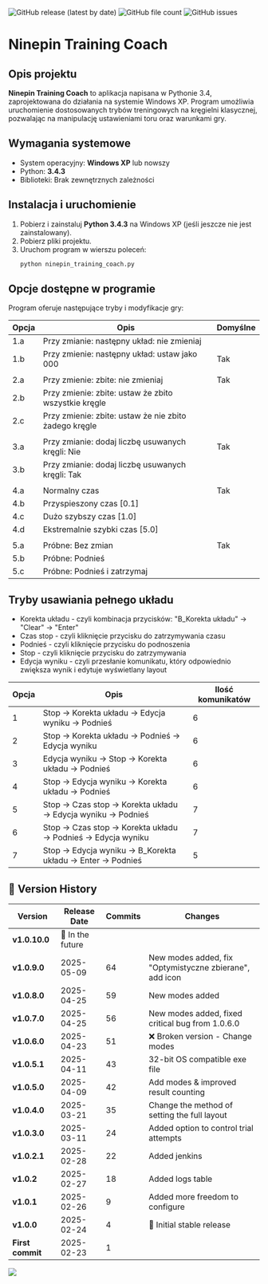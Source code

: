 ![GitHub release (latest by date)](https://img.shields.io/github/v/release/patlukas/ninepin_training_coach?label=Latest%20Release)
![GitHub file count](https://img.shields.io/github/directory-file-count/patlukas/ninepin_training_coach)
![GitHub issues](https://img.shields.io/github/issues/patlukas/ninepin_training_coach)

# Ninepin Training Coach

## Opis projektu

**Ninepin Training Coach** to aplikacja napisana w Pythonie 3.4, zaprojektowana do działania na systemie Windows XP. Program umożliwia uruchomienie dostosowanych trybów treningowych na kręgielni klasycznej, pozwalając na manipulację ustawieniami toru oraz warunkami gry.

## Wymagania systemowe

- System operacyjny: **Windows XP** lub nowszy
- Python: **3.4.3**
- Biblioteki: Brak zewnętrznych zależności

## Instalacja i uruchomienie

1. Pobierz i zainstaluj **Python 3.4.3** na Windows XP (jeśli jeszcze nie jest zainstalowany).
2. Pobierz pliki projektu.
3. Uruchom program w wierszu poleceń:
   ```sh
   python ninepin_training_coach.py
   ```

## Opcje dostępne w programie

Program oferuje następujące tryby i modyfikacje gry:

| Opcja | Opis                                                  | Domyślne |
|-------|-------------------------------------------------------|----------|
| 1.a   | Przy zmianie: następny układ: nie zmieniaj            |          |
| 1.b   | Przy zmienie: następny układ: ustaw jako 000          | Tak      |
|       |                                                       |          |
| 2.a   | Przy zmienie: zbite: nie zmieniaj                     | Tak      |
| 2.b   | Przy zmienie: zbite: ustaw że zbito wszystkie kręgle  |          |
| 2.c   | Przy zmienie: zbite: ustaw że nie zbito żadego kręgle |          |
|       |                                                       |          |
| 3.a   | Przy zmianie: dodaj liczbę usuwanych kręgli: Nie      | Tak      |
| 3.b   | Przy zmianie: dodaj liczbę usuwanych kręgli: Tak      |          |
|       |                                                       |          |
| 4.a   | Normalny czas                                         | Tak      |
| 4.b   | Przyspieszony czas [0.1]                              |          |
| 4.c   | Dużo szybszy czas [1.0]                               |          |
| 4.d   | Ekstremalnie szybki czas [5.0]                        |          |
|       |                                                       |          |
| 5.a   | Próbne: Bez zmian                                     | Tak      |
| 5.b   | Próbne: Podnieś                                       |          |
| 5.c   | Próbne: Podnieś i zatrzymaj                           |          |

## Tryby usawiania pełnego układu

* Korekta układu - czyli kombinacja przycisków: "B_Korekta układu" -> "Clear" -> "Enter"
* Czas stop - czyli kliknięcie przycisku do zatrzymywania czasu
* Podnieś - czyli kliknięcie przycisku do podnoszenia
* Stop - czyli kliknięcie przycisku do zatrzymywania
* Edycja wyniku - czyli przesłanie komunikatu, który odpowiednio zwiększa wynik i edytuje wyświetlany layout

| Opcja | Opis                                                             | Ilość komunikatów |
|-------|------------------------------------------------------------------|-------------------|
| 1     | Stop -> Korekta układu -> Edycja wyniku -> Podnieś               | 6                 |
| 2     | Stop -> Korekta układu -> Podnieś -> Edycja wyniku               | 6                 |
| 3     | Edycja wyniku -> Stop -> Korekta układu -> Podnieś               | 6                 |
| 4     | Stop -> Edycja wyniku -> Korekta układu -> Podnieś               | 6                 |
| 5     | Stop -> Czas stop -> Korekta układu -> Edycja wyniku -> Podnieś  | 7                 |
| 6     | Stop -> Czas stop -> Korekta układu -> Podnieś -> Edycja wyniku  | 7                 |
| 7     | Stop -> Edycja wyniku  -> B_Korekta układu -> Enter -> Podnieś   | 5                 |



## 📌 Version History

| Version          | Release Date      | Commits | Changes                                           |
|------------------|-------------------|-------|---------------------------------------------------|
| **v1.0.10.0**    | 🚧 In the future  |       |                                                   |
| **v1.0.9.0**     | 2025-05-09        | 64      | New modes added, fix "Optymistyczne zbierane", add icon    |
| **v1.0.8.0**     | 2025-04-25        | 59    | New modes added                                   |
| **v1.0.7.0**     | 2025-04-25        | 56    | New modes added, fixed critical bug from 1.0.6.0  |
| **v1.0.6.0**     | 2025-04-23        | 51    | ❌ Broken version - Change modes                   |
| **v1.0.5.1**     | 2025-04-11        | 43    | 32-bit OS compatible exe file                     |
| **v1.0.5.0**     | 2025-04-09        | 42    | Add modes & improved result counting              |
| **v1.0.4.0**     | 2025-03-21        | 35    | Change the method of setting the full layout      |
| **v1.0.3.0**     | 2025-03-11        | 24    | Added option to control trial attempts            |
| **v1.0.2.1**     | 2025-02-28        | 22    | Added jenkins                                     |
| **v1.0.2**       | 2025-02-27        | 18    | Added logs table                                  |
| **v1.0.1**       | 2025-02-26        | 9     | Added more freedom to configure                   |
| **v1.0.0**       | 2025-02-24        | 4     | 🎉 Initial stable release                         |
| **First commit** | 2025-02-23        | 1     |                                                   |


![](https://github.ct8.pl/readme/patlukas/ninepin_training_coach)
